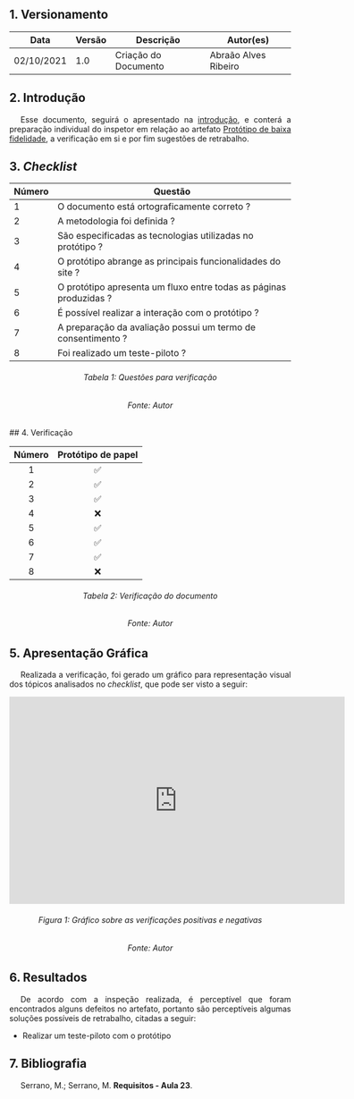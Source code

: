 ## 1. Versionamento
|Data|Versão|Descrição|Autor(es)
|--|--|--|--|
|02/10/2021|1.0|Criação do Documento|Abraão Alves Ribeiro|

## 2. Introdução
<p style="text-align: justify; text-indent: 20px"> Esse documento, seguirá o apresentado na <a href=../introducao>introdução</a>, e conterá a preparação individual do inspetor em relação ao artefato <a href=../../nivel2/prototipo>Protótipo de baixa fidelidade</a>, a verificação em si e por fim sugestões de retrabalho.</p>

## 3. <i>Checklist</i>

<center>

|Número|Questão|
|--|--|
|1|O documento está ortograficamente correto ?|
|2|A metodologia foi definida ?|
|3|São especificadas as tecnologias utilizadas no protótipo ?|
|4| O protótipo abrange as principais funcionalidades do site ? |
|5|O protótipo apresenta um fluxo entre todas as páginas produzidas ?|
|6|É possível realizar a interação com o protótipo ?|
|7|A preparação da avaliação possui um termo de consentimento ?|
|8|Foi realizado um teste-piloto ?|

</center>
<center>


<h6 align="center">Tabela 1: Questões para verificação</h6>
<h6 align="center">Fonte: Autor</h6>
</center>
## 4. Verificação

<!-- Aqui como exemplo botei o storyboard, porque nele existem várias imagens que precisam ser verificadas-->
<center>

|Número|Protótipo de papel|
|:-:|:-:|
|1|✅|
|2|✅|
|3|✅|
|4|❌|
|5|✅|
|6|✅|
|7|✅|
|8|❌|


</center>

<h6 align="center">Tabela 2: Verificação do documento</h6>
<h6 align="center">Fonte: Autor</h6>

## 5. Apresentação Gráfica
<p style="text-align: justify; text-indent: 20px"> Realizada a verificação, foi gerado um gráfico para representação visual dos tópicos analisados no <i>checklist</i>, que pode ser visto a seguir:</p>
<center>
<iframe width="600" height="371" seamless frameborder="0" scrolling="no" src="https://docs.google.com/spreadsheets/d/e/2PACX-1vTJA73H7ExHiy52VDh0W-JkWAvrnMt4SeLn86CmYt_79n47fYS5bzr-6D44na-gz88MkC5x-HDhdTcj/pubchart?oid=1212844963&amp;format=interactive"></iframe>
</center>
<h6 align="center">Figura 1: Gráfico sobre as verificações positivas e negativas</h6>
<h6 align="center">Fonte: Autor</h6>

## 6. Resultados
<p style="text-align: justify; text-indent: 20px"> De acordo com a inspeção realizada, é perceptível que foram encontrados alguns defeitos no artefato, portanto são perceptíveis algumas soluções possíveis de retrabalho, citadas a seguir:</p>

- Realizar um teste-piloto com o protótipo

## 7. Bibliografia
<p style="text-align: justify; text-indent: 20px">Serrano, M.; Serrano, M. <b>Requisitos - Aula 23</b>.</p>
